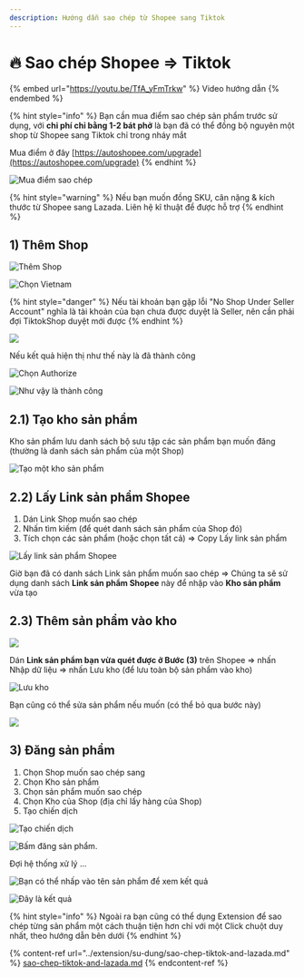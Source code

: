 ```yaml
---
description: Hướng dẫn sao chép từ Shopee sang Tiktok
---
```


# 🔥 Sao chép Shopee => Tiktok

{% embed url="https://youtu.be/TfA_yFmTrkw" %}
Video hướng dẫn
{% endembed %}

{% hint style="info" %}
Bạn cần mua điểm sao chép sản phẩm trước sử dụng, với **chi phí chỉ bằng 1-2 bát phở** là bạn đã có thể đồng bộ nguyên một shop từ Shopee sang Tiktok chỉ trong nháy mắt

Mua điểm ở đây [https://autoshopee.com/upgrade](https://autoshopee.com/upgrade)
{% endhint %}

![Mua điểm sao chép](<../.gitbook/assets/image (265).png>)

{% hint style="warning" %}
Nếu bạn muốn đồng SKU, cân nặng & kích thước từ Shopee sang Lazada. Liên hệ kĩ thuật để được hỗ trợ
{% endhint %}

## 1) Thêm Shop

![Thêm Shop](<../.gitbook/assets/image (271) (1).png>)

![Chọn Vietnam](<../.gitbook/assets/image (285).png>)

{% hint style="danger" %}
Nếu tài khoản bạn gặp lỗi "No Shop Under Seller Account" nghĩa là tài khoản của bạn chưa được duyệt là Seller, nên cần phải đợi TiktokShop duyệt mới được
{% endhint %}

![](<../.gitbook/assets/image (242).png>)

Nếu kết quả hiện thị như thế này là đã thành công

![Chọn Authorize](<../.gitbook/assets/image (305).png>)

![Như vậy là thành công](<../.gitbook/assets/image (251).png>)



## 2.1) Tạo kho sản phẩm

Kho sản phẩm lưu danh sách bộ sưu tập các sản phẩm bạn muốn đăng (thường là danh sách sản phẩm của một Shop)

![Tạo một kho sản phẩm](<../.gitbook/assets/image (243).png>)

## 2.2) Lấy Link sản phẩm Shopee

1. Dán Link Shop muốn sao chép
2. Nhấn tìm kiếm (để quét danh sách sản phẩm của Shop đó)
3. Tích chọn các sản phẩm (hoặc chọn tất cả) => Copy Lấy link sản phẩm

![Lấy link sản phẩm Shopee](../.gitbook/assets/link\_shopee.png)

Giờ bạn đã có danh sách Link sản phẩm muốn sao chép => Chúng ta sẽ sử dụng danh sách **Link sản phẩm Shopee** này để nhập vào **Kho sản phẩm** vừa tạo

## 2.3) Thêm sản phẩm vào kho

![](<../.gitbook/assets/image (304).png>)

Dán **Link sản phẩm bạn vừa quét được ở Bước (3)** trên Shopee => nhấn Nhập dữ liệu => nhấn Lưu kho (để lưu toàn bộ sản phẩm vào kho)

![Lưu kho](<../.gitbook/assets/image (255).png>)

Bạn cũng có thể sửa sản phẩm nếu muốn (có thể bỏ qua bước này)

![](<../.gitbook/assets/image (284).png>)

## 3) Đăng sản phẩm

1. Chọn Shop muốn sao chép sang
2. Chọn Kho sản phẩm
3. Chọn sản phẩm muốn sao chép
4. Chọn Kho của Shop (địa chỉ lấy hàng của Shop)
5. Tạo chiến dịch

![Tạo chiến dịch](<../.gitbook/assets/image (262).png>)



![Bấm đăng sản phẩm.](<../.gitbook/assets/image (247).png>)

Đợi hệ thống xử lý ...

![Bạn có thể nhấp vào tên sản phẩm để xem kết quả](<../.gitbook/assets/image (258).png>)

![Đây là kết quả](<../.gitbook/assets/image (254).png>)

{% hint style="info" %}
Ngoài ra bạn cũng có thể dụng Extension để sao chép từng sản phẩm một cách thuận tiện hơn chỉ với một Click chuột duy nhất, theo hướng dẫn bên dưới
{% endhint %}

{% content-ref url="../extension/su-dung/sao-chep-tiktok-and-lazada.md" %}
[sao-chep-tiktok-and-lazada.md](../extension/su-dung/sao-chep-tiktok-and-lazada.md)
{% endcontent-ref %}
